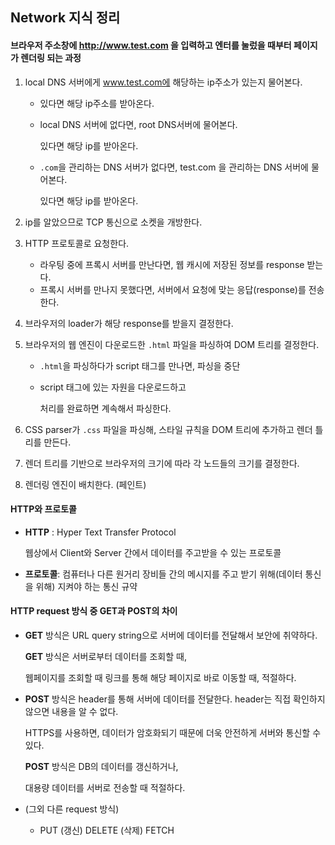 ## Network 지식 정리



#### 브라우저 주소창에 http://www.test.com 을 입력하고 엔터를 눌렀을 때부터 페이지가 렌더링 되는 과정

1. local DNS 서버에게 www.test.com에 해당하는 ip주소가 있는지 물어본다. 

   - 있다면 해당 ip주소를 받아온다.

   - local DNS 서버에 없다면, root DNS서버에 물어본다. 

     있다면 해당 ip를 받아온다.

   - `.com`을 관리하는 DNS 서버가 없다면, test.com 을 관리하는 DNS 서버에 물어본다.

     있다면 해당 ip를 받아온다.

2. ip를 알았으므로 TCP 통신으로 소켓을 개방한다.

3. HTTP 프로토콜로 요청한다.

   - 라우팅 중에 프록시 서버를 만난다면, 웹 캐시에 저장된 정보를 response 받는다.
   - 프록시 서버를 만나지 못했다면, 서버에서 요청에 맞는 응답(response)를 전송한다.

4. 브라우저의 loader가 해당 response를 받을지 결정한다.

5. 브라우저의 웹 엔진이 다운로드한 `.html` 파일을 파싱하여 DOM 트리를 결정한다.

   - `.html`을 파싱하다가 script 태그를 만나면, 파싱을 중단

   - script 태그에 있는 자원을 다운로드하고

     처리를 완료하면 계속해서 파싱한다.

6. CSS parser가 `.css` 파일을 파싱해, 스타일 규칙을 DOM 트리에 추가하고 렌더 틀리를 만든다.

7. 렌더 트리를 기반으로 브라우저의 크기에 따라 각 노드들의 크기를 결정한다.

8. 렌더링 엔진이 배치한다. (페인트)



#### HTTP와 프로토콜

- **HTTP** : Hyper Text Transfer Protocol

  웹상에서 Client와 Server 간에서 데이터를 주고받을 수 있는 프로토콜

- **프로토콜**: 컴퓨터나 다른 원거리 장비들 간의 메시지를 주고 받기 위해(데이터 통신을 위해) 지켜야 하는 통신 규약



#### HTTP request 방식 중 GET과 POST의 차이

- **GET** 방식은 URL query string으로 서버에 데이터를 전달해서 보안에 취약하다. 

  **GET** 방식은 서버로부터 데이터를 조회할 때,

  웹페이지를 조회할 때 링크를 통해 해당 페이지로 바로 이동할 때, 적절하다.

- **POST** 방식은 header를 통해 서버에 데이터를 전달한다. header는 직접 확인하지 않으면 내용을 알 수 없다.

  HTTPS를 사용하면, 데이터가 암호화되기 때문에 더욱 안전하게 서버와 통신할 수 있다.

  **POST** 방식은 DB의 데이터를 갱신하거나, 

  대용량 데이터를 서버로 전송할 때 적절하다.

- (그외 다른 request 방식)

  - PUT (갱신)   DELETE (삭제)   FETCH 

